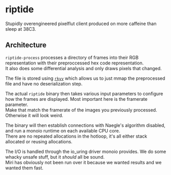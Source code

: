 # riptide

Stupidly overengineered pixelflut client produced on more caffeine than sleep at 38C3.

## Architecture

`riptide-process` processes a directory of frames into their RGB representation with their preproccessed hex code representation.  
It also does some differential analysis and only draws pixels that changed.

The file is stored using [`rkyv`](https://rkyv.org/) which allows us to just mmap the preprocessed file and have no deserialization step.

The actual `riptide` binary then takes various input parameters to configure how the frames are displayed. Most important here is the framerate parameter.  
Make that match the framerate of the images you previously processed. Otherwise it will look weird.

The binary will then establish connections with Naegle's algorithm disabled, and run a monoio runtime on each available CPU core.  
There are no repeated allocations in the hotloop, it's all either stack allocated or reusing allocations.

The I/O is handled through the io_uring driver monoio provides. We do some whacky unsafe stuff, but it _should_ all be sound.  
Miri has obviously not been run over it because we wanted results and we wanted them fast.
